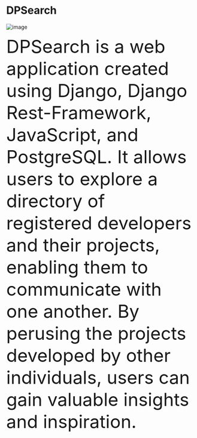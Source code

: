 # DPSearch

![image](https://user-images.githubusercontent.com/97419269/226568737-9a0c2757-306d-4f6f-a93a-16a605e7d435.png)


<font size="10"> DPSearch is a web application created using Django, Django Rest-Framework, JavaScript, and PostgreSQL. It allows users to explore a directory of registered developers and their projects, enabling them to communicate with one another. By perusing the projects developed by other individuals, users can gain valuable insights and inspiration.</font>

